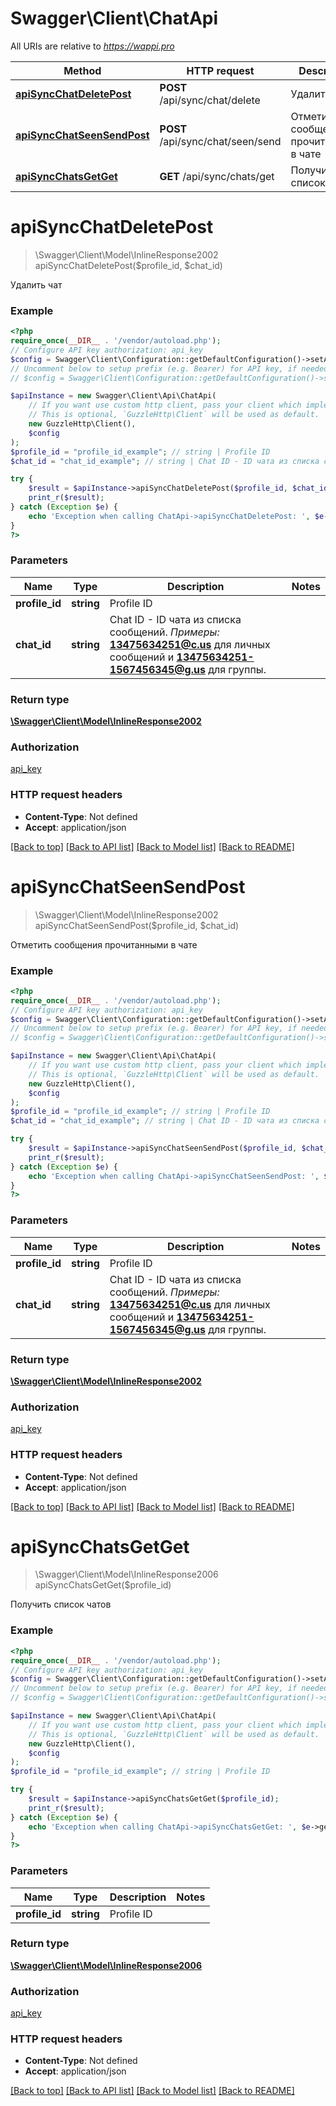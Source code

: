 # Swagger\Client\ChatApi

All URIs are relative to *https://wappi.pro*

Method | HTTP request | Description
------------- | ------------- | -------------
[**apiSyncChatDeletePost**](ChatApi.md#apisyncchatdeletepost) | **POST** /api/sync/chat/delete | Удалить чат
[**apiSyncChatSeenSendPost**](ChatApi.md#apisyncchatseensendpost) | **POST** /api/sync/chat/seen/send | Отметить сообщения прочитанными в чате
[**apiSyncChatsGetGet**](ChatApi.md#apisyncchatsgetget) | **GET** /api/sync/chats/get | Получить список чатов

# **apiSyncChatDeletePost**
> \Swagger\Client\Model\InlineResponse2002 apiSyncChatDeletePost($profile_id, $chat_id)

Удалить чат

### Example
```php
<?php
require_once(__DIR__ . '/vendor/autoload.php');
// Configure API key authorization: api_key
$config = Swagger\Client\Configuration::getDefaultConfiguration()->setApiKey('Authorization', 'YOUR_API_KEY');
// Uncomment below to setup prefix (e.g. Bearer) for API key, if needed
// $config = Swagger\Client\Configuration::getDefaultConfiguration()->setApiKeyPrefix('Authorization', 'Bearer');

$apiInstance = new Swagger\Client\Api\ChatApi(
    // If you want use custom http client, pass your client which implements `GuzzleHttp\ClientInterface`.
    // This is optional, `GuzzleHttp\Client` will be used as default.
    new GuzzleHttp\Client(),
    $config
);
$profile_id = "profile_id_example"; // string | Profile ID
$chat_id = "chat_id_example"; // string | Chat ID - ID чата из списка сообщений. *Примеры:* **13475634251@c.us** для личных сообщений и **13475634251-1567456345@g.us** для группы.

try {
    $result = $apiInstance->apiSyncChatDeletePost($profile_id, $chat_id);
    print_r($result);
} catch (Exception $e) {
    echo 'Exception when calling ChatApi->apiSyncChatDeletePost: ', $e->getMessage(), PHP_EOL;
}
?>
```

### Parameters

Name | Type | Description  | Notes
------------- | ------------- | ------------- | -------------
 **profile_id** | **string**| Profile ID |
 **chat_id** | **string**| Chat ID - ID чата из списка сообщений. *Примеры:* **13475634251@c.us** для личных сообщений и **13475634251-1567456345@g.us** для группы. |

### Return type

[**\Swagger\Client\Model\InlineResponse2002**](../Model/InlineResponse2002.md)

### Authorization

[api_key](../../README.md#api_key)

### HTTP request headers

 - **Content-Type**: Not defined
 - **Accept**: application/json

[[Back to top]](#) [[Back to API list]](../../README.md#documentation-for-api-endpoints) [[Back to Model list]](../../README.md#documentation-for-models) [[Back to README]](../../README.md)

# **apiSyncChatSeenSendPost**
> \Swagger\Client\Model\InlineResponse2002 apiSyncChatSeenSendPost($profile_id, $chat_id)

Отметить сообщения прочитанными в чате

### Example
```php
<?php
require_once(__DIR__ . '/vendor/autoload.php');
// Configure API key authorization: api_key
$config = Swagger\Client\Configuration::getDefaultConfiguration()->setApiKey('Authorization', 'YOUR_API_KEY');
// Uncomment below to setup prefix (e.g. Bearer) for API key, if needed
// $config = Swagger\Client\Configuration::getDefaultConfiguration()->setApiKeyPrefix('Authorization', 'Bearer');

$apiInstance = new Swagger\Client\Api\ChatApi(
    // If you want use custom http client, pass your client which implements `GuzzleHttp\ClientInterface`.
    // This is optional, `GuzzleHttp\Client` will be used as default.
    new GuzzleHttp\Client(),
    $config
);
$profile_id = "profile_id_example"; // string | Profile ID
$chat_id = "chat_id_example"; // string | Chat ID - ID чата из списка сообщений. *Примеры:* **13475634251@c.us** для личных сообщений и **13475634251-1567456345@g.us** для группы.

try {
    $result = $apiInstance->apiSyncChatSeenSendPost($profile_id, $chat_id);
    print_r($result);
} catch (Exception $e) {
    echo 'Exception when calling ChatApi->apiSyncChatSeenSendPost: ', $e->getMessage(), PHP_EOL;
}
?>
```

### Parameters

Name | Type | Description  | Notes
------------- | ------------- | ------------- | -------------
 **profile_id** | **string**| Profile ID |
 **chat_id** | **string**| Chat ID - ID чата из списка сообщений. *Примеры:* **13475634251@c.us** для личных сообщений и **13475634251-1567456345@g.us** для группы. |

### Return type

[**\Swagger\Client\Model\InlineResponse2002**](../Model/InlineResponse2002.md)

### Authorization

[api_key](../../README.md#api_key)

### HTTP request headers

 - **Content-Type**: Not defined
 - **Accept**: application/json

[[Back to top]](#) [[Back to API list]](../../README.md#documentation-for-api-endpoints) [[Back to Model list]](../../README.md#documentation-for-models) [[Back to README]](../../README.md)

# **apiSyncChatsGetGet**
> \Swagger\Client\Model\InlineResponse2006 apiSyncChatsGetGet($profile_id)

Получить список чатов

### Example
```php
<?php
require_once(__DIR__ . '/vendor/autoload.php');
// Configure API key authorization: api_key
$config = Swagger\Client\Configuration::getDefaultConfiguration()->setApiKey('Authorization', 'YOUR_API_KEY');
// Uncomment below to setup prefix (e.g. Bearer) for API key, if needed
// $config = Swagger\Client\Configuration::getDefaultConfiguration()->setApiKeyPrefix('Authorization', 'Bearer');

$apiInstance = new Swagger\Client\Api\ChatApi(
    // If you want use custom http client, pass your client which implements `GuzzleHttp\ClientInterface`.
    // This is optional, `GuzzleHttp\Client` will be used as default.
    new GuzzleHttp\Client(),
    $config
);
$profile_id = "profile_id_example"; // string | Profile ID

try {
    $result = $apiInstance->apiSyncChatsGetGet($profile_id);
    print_r($result);
} catch (Exception $e) {
    echo 'Exception when calling ChatApi->apiSyncChatsGetGet: ', $e->getMessage(), PHP_EOL;
}
?>
```

### Parameters

Name | Type | Description  | Notes
------------- | ------------- | ------------- | -------------
 **profile_id** | **string**| Profile ID |

### Return type

[**\Swagger\Client\Model\InlineResponse2006**](../Model/InlineResponse2006.md)

### Authorization

[api_key](../../README.md#api_key)

### HTTP request headers

 - **Content-Type**: Not defined
 - **Accept**: application/json

[[Back to top]](#) [[Back to API list]](../../README.md#documentation-for-api-endpoints) [[Back to Model list]](../../README.md#documentation-for-models) [[Back to README]](../../README.md)

